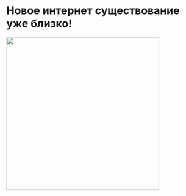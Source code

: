 # Новое интернет существование уже близко!
<img src="https://cdn.discordapp.com/attachments/826422768962502686/1214742423868284950/XOEnmGuK0Do.jpg?ex=65fa380a&is=65e7c30a&hm=1df933beb67f9a4a6b6af4a206a6f5014688719aeef3b818459c497d4a6c77d8&" width="400" height="400">

